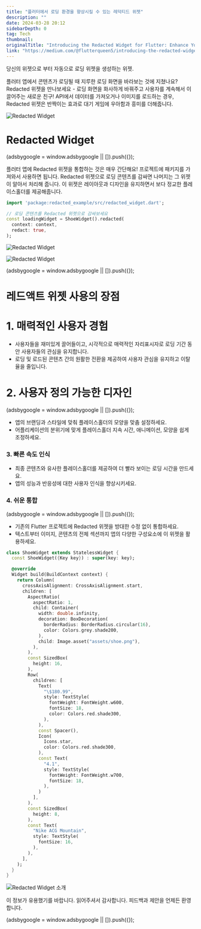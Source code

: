 ```yaml
---
title: "플러터에서 로딩 환경을 향상시킬 수 있는 레덕티드 위젯"
description: ""
date: 2024-03-28 20:12
sidebarDepth: 0
tag: Tech
thumbnail: 
originalTitle: "Introducing the Redacted Widget for Flutter: Enhance Your Loading Experience!"
link: "https://medium.com/@flutterqueen5/introducing-the-redacted-widget-for-flutter-enhance-your-loading-experience-be5b6038cd6d"
---
```



당신의 위젯으로 부터 자동으로 로딩 위젯을 생성하는 위젯.

플러터 앱에서 콘텐츠가 로딩될 때 지루한 로딩 화면을 바라보는 것에 지쳤나요? Redacted 위젯을 만나보세요 - 로딩 화면을 화사하게 바꿔주고 사용자를 계속해서 이끌어주는 새로운 친구! API에서 데이터를 가져오거나 이미지를 로드하는 경우, Redacted 위젯은 반짝이는 효과로 대기 게임에 우아함과 흥미를 더해줍니다.

![Redacted Widget](./img/IntroducingtheRedactedWidgetforFlutterEnhanceYourLoadingExperience_0.png)  

# Redacted Widget

<!-- ui-log 수평형 -->
<ins class="adsbygoogle"
  style="display:block"
  data-ad-client="ca-pub-4877378276818686"
  data-ad-slot="9743150776"
  data-ad-format="auto"
  data-full-width-responsive="true"></ins>
<component is="script">
(adsbygoogle = window.adsbygoogle || []).push({});
</component>

플러터 앱에 Redacted 위젯을 통합하는 것은 매우 간단해요! 프로젝트에 패키지를 가져와서 사용하면 됩니다. Redacted 위젯으로 로딩 콘텐츠를 감싸면 나머지는 그 위젯이 알아서 처리해 줍니다. 이 위젯은 레이아웃과 디자인을 유지하면서 보다 정교한 플레이스홀더를 제공해줍니다.

```dart
import 'package:redacted_example/src/redacted_widget.dart';

// 로딩 콘텐츠를 Redacted 위젯으로 감싸보세요
const loadingWidget = ShoeWidget().redacted(
  context: context,
  redact: true,
);
```

![Redacted Widget](./img/IntroducingtheRedactedWidgetforFlutterEnhanceYourLoadingExperience_1.png)

![Redacted Widget](https://miro.medium.com/v2/resize:fit:1200/1*EwZVQb8pRTss34ZQ39M3Bw.gif)

<!-- ui-log 수평형 -->
<ins class="adsbygoogle"
  style="display:block"
  data-ad-client="ca-pub-4877378276818686"
  data-ad-slot="9743150776"
  data-ad-format="auto"
  data-full-width-responsive="true"></ins>
<component is="script">
(adsbygoogle = window.adsbygoogle || []).push({});
</component>

# 레드액트 위젯 사용의 장점

# 1. 매력적인 사용자 경험

- 사용자들을 재미있게 끌어들이고, 시각적으로 매력적인 자리표시자로 로딩 기간 동안 사용자들의 관심을 유지합니다.
- 로딩 및 로드된 콘텐츠 간의 원활한 전환을 제공하여 사용자 관심을 유지하고 이탈율을 줄입니다.

# 2. 사용자 정의 가능한 디자인

<!-- ui-log 수평형 -->
<ins class="adsbygoogle"
  style="display:block"
  data-ad-client="ca-pub-4877378276818686"
  data-ad-slot="9743150776"
  data-ad-format="auto"
  data-full-width-responsive="true"></ins>
<component is="script">
(adsbygoogle = window.adsbygoogle || []).push({});
</component>

- 앱의 브랜딩과 스타일에 맞춰 플레이스홀더의 모양을 맞춤 설정하세요.
- 어플리케이션의 분위기에 맞게 플레이스홀더 지속 시간, 애니메이션, 모양을 쉽게 조정하세요.

### 3. 빠른 속도 인식

- 최종 콘텐츠와 유사한 플레이스홀더를 제공하여 더 빨라 보이는 로딩 시간을 만드세요.
- 앱의 성능과 반응성에 대한 사용자 인식을 향상시키세요.

### 4. 쉬운 통합

<!-- ui-log 수평형 -->
<ins class="adsbygoogle"
  style="display:block"
  data-ad-client="ca-pub-4877378276818686"
  data-ad-slot="9743150776"
  data-ad-format="auto"
  data-full-width-responsive="true"></ins>
<component is="script">
(adsbygoogle = window.adsbygoogle || []).push({});
</component>

- 기존의 Flutter 프로젝트에 Redacted 위젯을 방대한 수정 없이 통합하세요.
- 텍스트부터 이미지, 콘텐츠의 전체 섹션까지 앱의 다양한 구성요소에 이 위젯을 활용하세요.

```dart
class ShoeWidget extends StatelessWidget {
  const ShoeWidget({Key key}) : super(key: key);

  @override
  Widget build(BuildContext context) {
    return Column(
      crossAxisAlignment: CrossAxisAlignment.start,
      children: [
        AspectRatio(
          aspectRatio: 1,
          child: Container(
            width: double.infinity,
            decoration: BoxDecoration(
              borderRadius: BorderRadius.circular(16),
              color: Colors.grey.shade200,
            ),
            child: Image.asset("assets/shoe.png"),
          ),
        ),
        const SizedBox(
          height: 16,
        ),
        Row(
          children: [
            Text(
              "\$180.99",
              style: TextStyle(
                fontWeight: FontWeight.w600,
                fontSize: 18,
                color: Colors.red.shade300,
              ),
            ),
            const Spacer(),
            Icon(
              Icons.star,
              color: Colors.red.shade300,
            ),
            const Text(
              "4.1",
              style: TextStyle(
                fontWeight: FontWeight.w700,
                fontSize: 18,
              ),
            )
          ],
        ),
        const SizedBox(
          height: 8,
        ),
        const Text(
          "Nike ACG Mountain",
          style: TextStyle(
            fontSize: 16,
          ),
        ),
      ],
    );
  }
}
```

![Redacted Widget 소개](./img/IntroducingtheRedactedWidgetforFlutterEnhanceYourLoadingExperience_3.png)

이 정보가 유용했기를 바랍니다. 읽어주셔서 감사합니다. 피드백과 제안을 언제든 환영합니다.

<!-- ui-log 수평형 -->
<ins class="adsbygoogle"
  style="display:block"
  data-ad-client="ca-pub-4877378276818686"
  data-ad-slot="9743150776"
  data-ad-format="auto"
  data-full-width-responsive="true"></ins>
<component is="script">
(adsbygoogle = window.adsbygoogle || []).push({});
</component>
